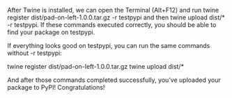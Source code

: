 
After Twine is installed, we can open the Terminal (Alt+F12) and run twine register dist/pad-on-left-1.0.0.tar.gz -r testpypi and then twine upload dist/* -r testpypi. If these commands executed correctly, you should be able to find your package on testpypi.

If everything looks good on testpypi, you can run the same commands without -r testpypi:

twine register dist/pad-on-left-1.0.0.tar.gz
twine upload dist/*

And after those commands completed successfully, you’ve uploaded your package to PyPI! Congratulations!
